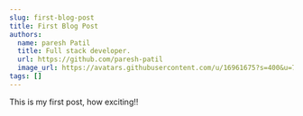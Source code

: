 ```yaml
---
slug: first-blog-post
title: First Blog Post
authors:
  name: paresh Patil
  title: Full stack developer.
  url: https://github.com/paresh-patil
  image_url: https://avatars.githubusercontent.com/u/16961675?s=400&u=70e54719e239d1148c24bc8661a72ee9e59f420d&v=4
tags: []
---
```


This is my first post, how exciting!!
